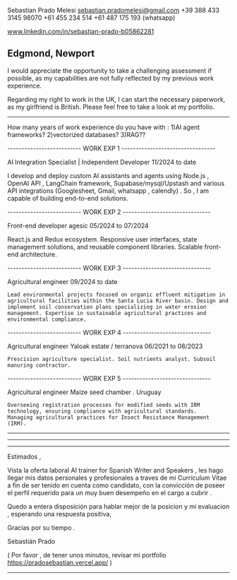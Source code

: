Sebastian 
Prado Melesi
sebastian.pradomelesi@gmail.com
+39 388 433 3145 
98070
+61 455 234 514 
+61 487 175 193 (whatsapp)

www.linkedin.com/in/sebastian-prado-b05862281

Edgmond, Newport 
-------------------------------------------------------

I would appreciate the opportunity to take a challenging assessment if possible, as my capabilities are not fully reflected by my previous work experience.

Regarding my right to work in the UK, I can start the necessary paperwork, as my girlfriend is British. Please feel free to take a look at my portfolio.

--------------------------------------------------------

How many years of work experience do you have with :
1)AI agent frameworks?
2)vectorized databases?
3)RAG??

--------------------------               WORK EXP 1              ---------------------------------

AI Integration Specialist | Independent Developer
    11/2024 to date

I develop and deploy custom AI assistants and agents using Node.js , OpenAI API ,  LangChain framework, Supabase/mysql/Upstash and various API integrations (Googlesheet, Gmail, whatsapp , calendly) . So , I am capable of building end-to-end solutions.

--------------------------               WORK EXP 2               -------------------------------

Front-end developer 
    agesic
    05/2024 to 07/2024 

React.js and Redux ecosystem. Responsive user interfaces, state management solutions, and reusable component libraries. Scalable front-end architecture.

--------------------------               WORK EXP 3               -------------------------------


Agricultural engineer
     09/2024 to date

    Lead environmental projects focused on organic effluent mitigation in agricultural facilities within the Santa Lucia River basin. Design and implement soil conservation plans specializing in water erosion management. Expertise in sustainable agricultural practices and environmental compliance.

--------------------------               WORK EXP 4               -------------------------------

Agricultural engineer
    Yaloak estate / terranova
    06/2021 to 08/2023 

    Prescision agriculture specialist. Soil nutrients analyst. Subsoil manuring contractor. 

--------------------------               WORK EXP 5               -------------------------------

Agricultural engineer
    Maize seed chamber . Uruguay

    Overseeing registration processes for modified seeds with IRM
    technology, ensuring compliance with agricultural standards.
    Managing agricultural practices for Insect Resistance Management (IRM).

----------------------------------------------------------------------------------------------
----------------------------------------------------------------------------------------------
----------------------------------------------------------------------------------------------


Estimados ,

Vista la oferta laboral AI trainer for Spanish Writer and Speakers ,  les hago llegar mis datos personales y profesionales a traves de mi Currículum Vitae a fin de ser tenido en cuenta como candidato, con la convicción de poseer el perfil requerido para un muy buen desempeño en el cargo a cubrir .

Quedo a entera disposición para hablar mejor de la posicion y mi evaluacion , esperando una respuesta positiva, 

Gracias por su tiempo . 

Sebastián Prado

( Por favor , de tener unos minutos, revisar mi portfolio  https://pradosebastian.vercel.app/  )

--------------------------------------------------------